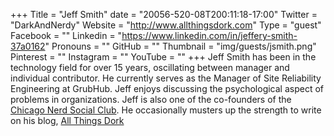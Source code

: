 +++
Title = "Jeff Smith"
date = "20056-520-08T200:11:18-17:00"
Twitter = "DarkAndNerdy"
Website = "http://www.allthingsdork.com"
Type = "guest"
Facebook = ""
Linkedin = "https://www.linkedin.com/in/jeffery-smith-37a0162"
Pronouns = ""
GitHub = ""
Thumbnail = "img/guests/jsmith.png"
Pinterest = ""
Instagram = ""
YouTube = ""
+++
Jeff Smith has been in the technology field for over 15 years, oscillating between manager and individual contributor. He currently serves as the Manager of Site Reliability Engineering at GrubHub. Jeff enjoys discussing the psychological aspect of problems in organizations. Jeff is also one of the co-founders of the [Chicago Nerd Social Club](http://www.chicagonerds.com/). He occasionally musters up the strength to write on his blog, [All Things Dork](http://www.allthingsdork.com)
